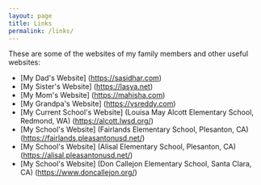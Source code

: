 ```yaml
---
layout: page
title: Links
permalink: /links/
---
```


These are some of the websites of my family members and other useful websites:

* [My Dad's Website] (https://sasidhar.com)
* [My Sister's Website] (https://lasya.net)
* [My Mom's Website] (https://mahisha.com)
* [My Grandpa's Website] (https://vsreddy.com)
* [My Current School's Website] (Louisa May Alcott Elementary School, Redmond, WA) (https://alcott.lwsd.org/)
* [My School's Website] (Fairlands Elementary School, Plesanton, CA) (https://fairlands.pleasantonusd.net/)
* [My School's Website] (Alisal Elementary School, Plesanton, CA) (https://alisal.pleasantonusd.net/)
* [My School's Website] (Don Callejon Elementary School, Santa Clara, CA) (https://www.doncallejon.org/)

